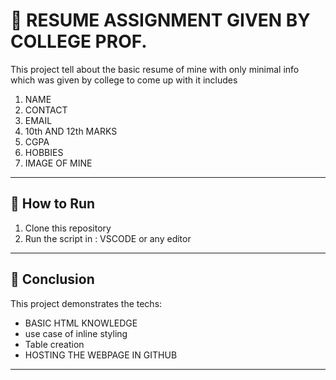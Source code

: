 # 🚀 RESUME ASSIGNMENT GIVEN BY COLLEGE PROF.
This project tell about the basic resume of mine with only minimal info which was given by college to come up with it includes
1. NAME
2. CONTACT
3. EMAIL
4. 10th AND 12th MARKS
5. CGPA
6. HOBBIES
7. IMAGE OF MINE
---

## 🚀 How to Run
1. Clone this repository  
2. Run the script in :  VSCODE or any editor
   
   


---

## 📌 Conclusion
This project demonstrates the techs:
- BASIC HTML KNOWLEDGE
- use case of inline styling  
- Table creation
- HOSTING THE WEBPAGE IN GITHUB 

---
